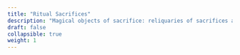 ```yaml
---
title: "Ritual Sacrifices"
description: "Magical objects of sacrifice: reliquaries of sacrifices and objects for performing sacrifices"
draft: false
collapsible: true
weight: 1
---
```

